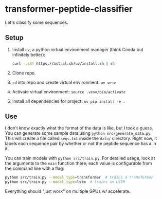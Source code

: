 # transformer-peptide-classifier

Let's classify some sequences.

## Setup

1. Install `uv`, a python virtual environment manager (think Conda but infinitely better):

    ```bash
    curl -LsSf https://astral.sh/uv/install.sh | sh
    ```

2. Clone repo.
3. `cd` into repo and create virtual environment: `uv venv`
4. Activate virtual environment: `source .venv/bin/activate`
5. Install all dependencies for project: `uv pip install -e .`

## Use

I don't know exactly what the format of the data is like, but I took a guess. You can generate some sample data using `python src/generate_data.py`. This will create a file called `seqs.txt` inside the `data/` directory. Right now, it labels each sequence pair by whether or not the peptide sequence has `A` in it.

You can train models with `python src/train.py`. For detailed usage, look at the arguments to the `main` function there; each value is configurable from the command line with a flag:

```bash
python src/train.py --model_type=transformer  # trains a transformer
python src/train.py --model_type=lstm  # trains an LSTM
```

Everything should "just work" on multiple GPUs w/ accelerate.
